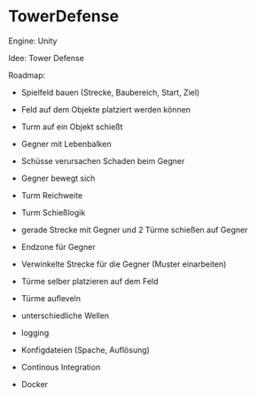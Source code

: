 # TowerDefense

Engine: Unity

Idee: Tower Defense

Roadmap:

- Spielfeld bauen (Strecke, Baubereich, Start, Ziel)
- Feld auf dem Objekte platziert werden können
- Turm auf ein Objekt schießt
- Gegner mit Lebenbalken
- Schüsse verursachen Schaden beim Gegner
- Gegner bewegt sich
- Turm Reichweite
- Turm Schießlogik
- gerade Strecke mit Gegner und 2 Türme schießen auf Gegner  
- Endzone für Gegner
- Verwinkelte Strecke für die Gegner (Muster einarbeiten)
- Türme selber platzieren auf dem Feld
- Türme aufleveln
- unterschiedliche Wellen



- logging 
- Konfigdateien (Spache, Auflösung)
- Continous Integration
- Docker 
